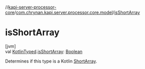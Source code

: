 //[kapi-server-processor-core](../../index.md)/[com.chrynan.kapi.server.processor.core.model](index.md)/[isShortArray](is-short-array.md)

# isShortArray

[jvm]\
val [KotlinTyped](-kotlin-typed/index.md).[isShortArray](is-short-array.md): [Boolean](https://kotlinlang.org/api/latest/jvm/stdlib/kotlin/-boolean/index.html)

Determines if this type is a Kotlin [ShortArray](https://kotlinlang.org/api/latest/jvm/stdlib/kotlin/-short-array/index.html).
